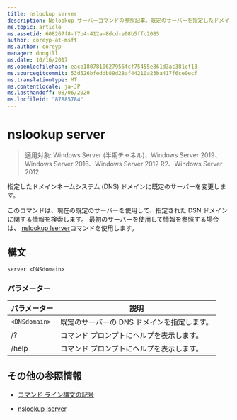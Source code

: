 ```yaml
---
title: nslookup server
description: Nslookup サーバーコマンドの参照記事。既定のサーバーを指定したドメインネームシステム (DNS) ドメインに変更します。
ms.topic: article
ms.assetid: 608267f8-f7b4-412a-8dcd-e08b5ffc2085
author: coreyp-at-msft
ms.author: coreyp
manager: dongill
ms.date: 10/16/2017
ms.openlocfilehash: eacb1807810627956fcf75455e861d3ac381cf13
ms.sourcegitcommit: 53d526bfeddb89d28af44210a23ba417f6ce0ecf
ms.translationtype: MT
ms.contentlocale: ja-JP
ms.lasthandoff: 08/06/2020
ms.locfileid: "87885784"
---
```

# <a name="nslookup-server"></a>nslookup server

> 適用対象: Windows Server (半期チャネル)、Windows Server 2019、Windows Server 2016、Windows Server 2012 R2、Windows Server 2012

指定したドメインネームシステム (DNS) ドメインに既定のサーバーを変更します。

このコマンドは、現在の既定のサーバーを使用して、指定された DSN ドメインに関する情報を検索します。 最初のサーバーを使用して情報を参照する場合は、 [nslookup lserver](nslookup-lserver.md)コマンドを使用します。

## <a name="syntax"></a>構文

```
server <DNSdomain>
```

### <a name="parameters"></a>パラメーター

| パラメーター | 説明 |
| --------- | ----------- |
| `<DNSdomain>` | 既定のサーバーの DNS ドメインを指定します。 |
| /? | コマンド プロンプトにヘルプを表示します。 |
| /help | コマンド プロンプトにヘルプを表示します。 |

## <a name="additional-references"></a>その他の参照情報

- [コマンド ライン構文の記号](command-line-syntax-key.md)

- [nslookup lserver](nslookup-lserver.md)
